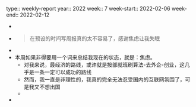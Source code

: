 type:: weekly-report
year:: 2022
week:: 7
week-start:: 2022-02-06
week-end:: 2022-02-12

-
- > 在预设的时间写周报真的太不容易了，感谢焦虑让我失眠
-
- 本周如果非得要用一个词来总结我现在的状态，就是：焦虑。
	- 对我来说，最经济的路线，或许就是按部就班刷算法-去外企-创业，这几乎是一条一定可以成功的路线
	- 然而，我一直是非理性的，我真的完全无法忍受国内的互联网氛围了，可是我又不想出国
	-
-
